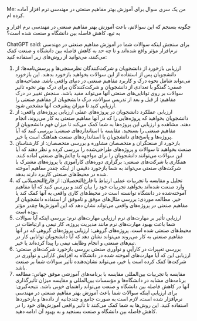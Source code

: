 Me:
من یک سری سوال برای آموزش بهتر مفاهیم صنعتی در مهندسی نرم افزار آماده کرده ام.

چگونه بسنجم که این سوالاتم، باعث آموزش بهتر مفاهیم صنعتی در مهندسی نرم افزار و به تبع، کاهش فاصله بین دانشگاه و صنعت شده است؟

ChatGPT said:
برای سنجش اینکه سوالات شما در آموزش مفاهیم صنعتی در مهندسی نرم‌افزار مؤثر واقع شده‌اند و تا چه حد به کاهش فاصله بین دانشگاه و صنعت کمک می‌کنند، می‌توانید از روش‌های زیر استفاده کنید:

1. ارزیابی بازخورد از دانشجویان و شرکت‌کنندگان
نظرسنجی‌ها و پرسش‌نامه‌ها: از دانشجویان پس از استفاده از این سوالات بخواهید بازخورد بدهند. این بازخورد می‌تواند شامل نحوه درک و کاربرد مفاهیم صنعتی در دنیای واقعی باشد.
مصاحبه‌های عمقی: گفتگو با تعدادی از دانشجویان و شرکت‌کنندگان برای درک بهتر نحوه تاثیر سوالات بر روی توانایی‌های صنعتی آنها می‌تواند مفید باشد.
سنجش تغییر در درک مفاهیم: از قبل و بعد از تدریس سوالات، درک دانشجویان از مفاهیم صنعتی را ارزیابی کنید تا میزان پیشرفت آنها مشخص شود.
1. ارزیابی عملکرد دانشجویان در پروژه‌های عملی
ارزیابی پروژه‌های واقعی: از دانشجویان بخواهید که پروژه‌هایی را که در آنها مفاهیم صنعتی به کار می‌روند، انجام دهند. مشاهده و ارزیابی این پروژه‌ها به شما کمک می‌کند تا میزان فهم دانشجویان از مفاهیم صنعتی را بسنجید.
مقایسه با استانداردهای صنعتی: بررسی کنید که آیا پروژه‌ها و پاسخ‌های دانشجویان با استانداردهای صنعت هماهنگ است یا خیر.
1. بازخورد از صنعتگران و متخصصان
مشاوره و بررسی متخصصان: از کارشناسان صنعت بخواهید تا سوالات و پروژه‌های طراحی‌شده را بررسی کرده و نظر دهند که آیا این سوالات می‌توانند دانشجویان را برای مواجهه با چالش‌های صنعتی آماده کنند.
همکاری با شرکت‌های صنعتی: برگزاری دوره‌های کارآموزی یا پروژه‌های مشترک با شرکت‌های صنعتی می‌تواند به شما بازخورد دقیقی از اینکه چقدر مفاهیم آموخته شده در محیط‌های صنعتی کاربرد دارند بدهد.
1. تحلیل و مقایسه با تجربیات عملی
ارتباط با فارغ‌التحصیلان: از فارغ‌التحصیلانی که وارد صنعت شده‌اند بخواهید تجربیات خود را بیان کنند و بررسی کنید که آیا مفاهیم آموخته‌شده در دانشگاه توانسته است در محیط‌های کاری واقعی به آنها کمک کند یا خیر.
مطالعه موردی: بررسی مثال‌های موفق و ناموفق از استفاده دانشجویان از مفاهیم صنعتی در پروژه‌های واقعی می‌تواند نشان دهد که این آموزش‌ها چقدر مؤثر بوده است.
1. ارزیابی تأثیر بر مهارت‌های نرم
ارزیابی مهارت‌های نرم: بررسی اینکه آیا سوالات شما باعث بهبود مهارت‌های نرم مانند مدیریت پروژه، کار تیمی و ارتباطات در محیط‌های صنعتی شده است.
پروژه‌های گروهی: ارزیابی پروژه‌های گروهی که در آنها مفاهیم صنعتی به کار می‌روند می‌تواند نشان دهد که آیا دانشجویان توانایی کار در تیم‌های صنعتی و انجام وظایف تیمی را پیدا کرده‌اند یا خیر.
1. بررسی تغییرات در کارآیی و نوآوری صنعتی
بررسی بازخورد شرکت‌های صنعتی: ارزیابی این که آیا مهارت‌های آموخته شده در دانشگاه به افزایش کارآیی و نوآوری در شرکت‌ها کمک کرده است یا خیر، می‌تواند نشان‌دهنده تأثیر سوالات شما بر صنعت باشد.
1. مقایسه با تجربیات بین‌المللی
مقایسه با برنامه‌های آموزشی موفق جهانی: مطالعه برنامه‌های مشابه در دانشگاه‌ها و مؤسسات بین‌المللی و مقایسه میزان تأثیرگذاری آنها در کاهش فاصله بین دانشگاه و صنعت می‌تواند راهنمای خوبی باشد.
نتیجه‌گیری:
برای ارزیابی اینکه سوالات شما باعث آموزش بهتر مفاهیم صنعتی در مهندسی نرم‌افزار شده است، لازم است به صورت جامع و چندجانبه از داده‌ها و بازخوردها استفاده کنید. این روش‌ها به شما کمک می‌کنند تا تأثیر واقعی آموزش‌های خود را در کاهش فاصله بین دانشگاه و صنعت بسنجید و به بهبود آن ادامه دهید.